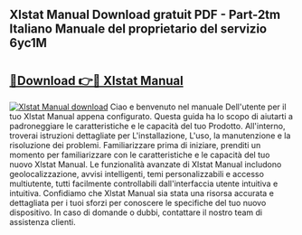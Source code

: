 ## Xlstat Manual Download gratuit PDF - Part-2tm Italiano Manuale del proprietario del servizio 6yc1M

# <h2><a href="http://dfaig48.blite.top/?on=Xlstat+Manual">🔗Download 👉🔴 Xlstat Manual</a></h2>

[![Xlstat Manual download](https://i.imgur.com/lujVjoI.png)](http://dfaig48.blite.top/?on=Xlstat+Manual)
Ciao e benvenuto nel manuale Dell'utente per il tuo Xlstat Manual appena configurato. Questa guida ha lo scopo di aiutarti a padroneggiare le caratteristiche e le capacità del tuo Prodotto. All'interno, troverai istruzioni dettagliate per L'installazione, L'uso, la manutenzione e la risoluzione dei problemi. Familiarizzare prima di iniziare, prenditi un momento per familiarizzare con le caratteristiche e le capacità del tuo nuovo Xlstat Manual. Le funzionalità avanzate di Xlstat Manual includono geolocalizzazione, avvisi intelligenti, temi personalizzabili e accesso multiutente, tutti facilmente controllabili dall'interfaccia utente intuitiva e intuitiva. Confidiamo che Xlstat Manual sia stata una risorsa accurata e dettagliata per i tuoi sforzi per conoscere le specifiche del tuo nuovo dispositivo. In caso di domande o dubbi, contattare il nostro team di assistenza clienti.
